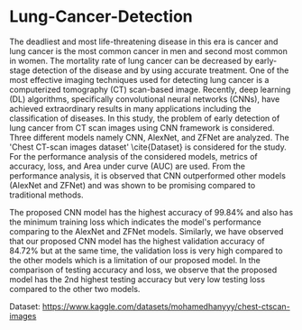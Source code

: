 # Lung-Cancer-Detection
The deadliest and most life-threatening disease in this era is cancer and lung cancer is the most common cancer in men and second most common in women. The mortality rate of lung cancer can be decreased by early-stage detection of the disease and by using accurate treatment. One of the most effective imaging techniques used for detecting lung cancer is a computerized tomography (CT) scan-based image. Recently, deep learning (DL) algorithms, specifically convolutional neural networks (CNNs), have achieved extraordinary results in many applications including the classification of diseases. In this study, the problem of early detection of lung cancer from CT scan images using CNN framework is considered. Three different models namely CNN, AlexNet, and ZFNet are analyzed. The 'Chest CT-scan images dataset' \cite{Dataset} is considered for the study. For the performance analysis of the considered models, metrics of accuracy, loss, and Area under curve (AUC) are used. From the performance analysis, it is observed that CNN outperformed other models (AlexNet and ZFNet) and was shown to be promising compared to traditional methods. 

The proposed CNN model has the highest accuracy of 99.84\% and also has the minimum training loss which indicates the model's performance comparing to the AlexNet and ZFNet models.
Similarly, we have observed that our proposed CNN model has the highest validation accuracy of 84.72\% but at the same time, the validation loss is very high compared to the other models which is a limitation of our proposed model.
In the comparison of testing accuracy and loss, we observe that the proposed model has the 2nd highest testing accuracy but very low testing loss compared to the other two models.

Dataset: https://www.kaggle.com/datasets/mohamedhanyyy/chest-ctscan-images
